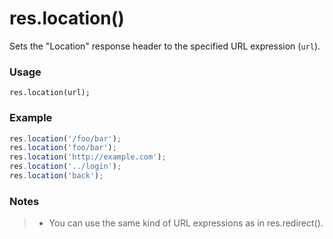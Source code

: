 # res.location()
Sets the "Location" response header to the specified URL expression (`url`).

### Usage
```usage
res.location(url);
```

### Example
```javascript
res.location('/foo/bar');
res.location('foo/bar');
res.location('http://example.com');
res.location('../login');
res.location('back');
```

### Notes
>+ You can use the same kind of URL expressions as in res.redirect().











<docmeta name="displayName" value="res.location()">
<docmeta name="pageType" value="method">
